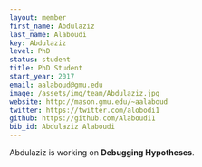 ```yaml
---
layout: member
first_name: Abdulaziz
last_name: Alaboudi
key: Abdulaziz
level: PhD
status: student
title: PhD Student
start_year: 2017
email: aalaboud@gmu.edu
image: /assets/img/team/Abdulaziz.jpg
website: http://mason.gmu.edu/~aalaboud
twitter: https://twitter.com/alobodi1
github: https://github.com/Alaboudi1
bib_id: Abdulaziz Alaboudi
---
```

Abdulaziz is working on **Debugging Hypotheses**.